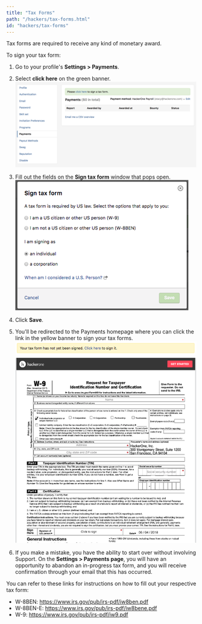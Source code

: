 ```yaml
---
title: "Tax Forms"
path: "/hackers/tax-forms.html"
id: "hackers/tax-forms"
---
```


Tax forms are required to receive any kind of monetary award.

To sign your tax form:
1. Go to your profile's **Settings > Payments**.

2. Select **click here** on the green banner.
![tax-form-4](./images/tax-form-4.png)

3. Fill out the fields on the **Sign tax form** window that pops open.
![tax-form-1](./images/tax-form-1.png)

4. Click **Save**.

5. You'll be redirected to the Payments homepage where you can click the link in the yellow banner to sign your tax forms.
![tax-form-2](./images/tax-form-2.png)
![tax-form-3](./images/tax-form-3.png)

6. If you make a mistake, you have the ability to start over without involving Support. On the **Settings > Payments page**, you will have an opportunity to abandon an in-progress tax form, and you will receive confirmation through your email that this has occurred.

You can refer to these links for instructions on how to fill out your respective tax form:
* W-8BEN: https://www.irs.gov/pub/irs-pdf/iw8ben.pdf
* W-8BEN-E: https://www.irs.gov/pub/irs-pdf/iw8bene.pdf
* W-9: https://www.irs.gov/pub/irs-pdf/iw9.pdf
